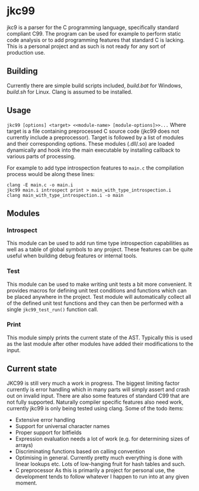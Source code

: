# jkc99
jkc9 is a parser for the C programming language, specifically standard compliant C99.
The program can be used for example to perform static code analysis or to add programming features that standard C is lacking.
This is a personal project and as such is not ready for any sort of production use.

## Building
Currently there are simple build scripts included, *build.bat* for Windows, *build.sh* for Linux. Clang is assumed to be installed.

## Usage
`jkc99 [options] <target> <<module-name> [module-options]>>...`
Where target is a file containing preprocessed C source code (jkc99 does not currently include a preprocessor).
Target is followed by a list of modules and their corresponding options.
These modules (.dll/.so) are loaded dynamically and hook into the main executable by installing callback to various parts of processing.

For example to add type introspection features to `main.c` the compilation process would be along these lines:
```
clang -E main.c -o main.i
jkc99 main.i introspect print > main_with_type_introspection.i
clang main_with_type_introspection.i -o main
```

## Modules
### Introspect
This module can be used to add run time type introspection capabilities as well as a table of global symbols to any project.
These features can be quite useful when building debug features or internal tools.
### Test
This module can be used to make writing unit tests a bit more convenient. 
It provides macros for defining unit test conditions and functions which can be placed anywhere in the project.
Test module will automatically collect all of the defined unit test functions and they can then be performed with a single `jkc99_test_run()` function call.
### Print
This module simply prints the current state of the AST.
Typically this is used as the last module after other modules have added their modifications to the input.

## Current state
JKC99 is still very much a work in progress.
The biggest limiting factor currently is error handling which in many parts will simply assert and crash out on invalid input.
There are also some features of standard C99 that are not fully supported.
Naturally compiler specific features also need work, currently jkc99 is only being tested using clang.
Some of the todo items:
- Extensive error handling
- Support for universal character names
- Proper support for bitfields
- Expression evaluation needs a lot of work (e.g. for determining sizes of arrays)
- Discriminating functions based on calling convention
- Optimising in general. Currently pretty much everything is done with linear lookups etc. Lots of low-hanging fruit for hash tables and such.
- C preprocessor
As this is primarily a project for personal use, the development tends to follow whatever I happen to run into at any given moment.
